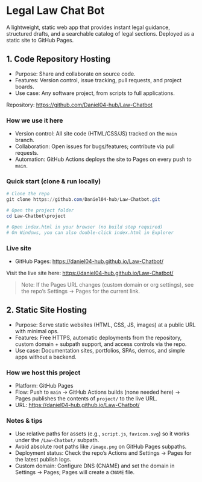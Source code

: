 # Legal Law Chat Bot

A lightweight, static web app that provides instant legal guidance, structured drafts, and a searchable catalog of legal sections. Deployed as a static site to GitHub Pages.

## 1. Code Repository Hosting

- Purpose: Share and collaborate on source code.
- Features: Version control, issue tracking, pull requests, and project boards.
- Use case: Any software project, from scripts to full applications.

Repository: https://github.com/Daniel04-hub/Law-Chatbot

### How we use it here
- Version control: All site code (HTML/CSS/JS) tracked on the `main` branch.
- Collaboration: Open issues for bugs/features; contribute via pull requests.
- Automation: GitHub Actions deploys the site to Pages on every push to `main`.

### Quick start (clone & run locally)

```powershell
# Clone the repo
git clone https://github.com/Daniel04-hub/Law-Chatbot.git

# Open the project folder
cd Law-Chatbot\project

# Open index.html in your browser (no build step required)
# On Windows, you can also double-click index.html in Explorer
```

### Live site
- GitHub Pages: https://daniel04-hub.github.io/Law-Chatbot/

Visit the live site here: https://daniel04-hub.github.io/Law-Chatbot/

> Note: If the Pages URL changes (custom domain or org settings), see the repo’s Settings → Pages for the current link.

## 2. Static Site Hosting

- Purpose: Serve static websites (HTML, CSS, JS, images) at a public URL with minimal ops.
- Features: Free HTTPS, automatic deployments from the repository, custom domain + subpath support, and access controls via the repo.
- Use case: Documentation sites, portfolios, SPAs, demos, and simple apps without a backend.

### How we host this project
- Platform: GitHub Pages
- Flow: Push to `main` → GitHub Actions builds (none needed here) → Pages publishes the contents of `project/` to the live URL.
- URL: https://daniel04-hub.github.io/Law-Chatbot/

### Notes & tips
- Use relative paths for assets (e.g., `script.js`, `favicon.svg`) so it works under the `/Law-Chatbot/` subpath.
- Avoid absolute root paths like `/image.png` on GitHub Pages subpaths.
- Deployment status: Check the repo’s Actions and Settings → Pages for the latest publish logs.
- Custom domain: Configure DNS (CNAME) and set the domain in Settings → Pages; Pages will create a `CNAME` file.
